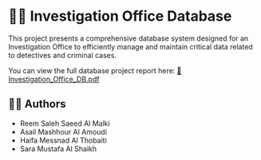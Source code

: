 # 🕵️‍♀️ Investigation Office Database
This project presents a comprehensive database system designed for an Investigation Office to efficiently manage and maintain critical data related to detectives and criminal cases.

You can view the full database project report here:
[📘 Investigation_Office_DB.pdf](Investigation_Office_DB.pdf)

## 👨‍💻 Authors
- Reem Saleh Saeed Al Malki
- Asail Mashhour Al Amoudi
- Haifa Messnad Al Thobaiti
- Sara Mustafa Al Shaikh
